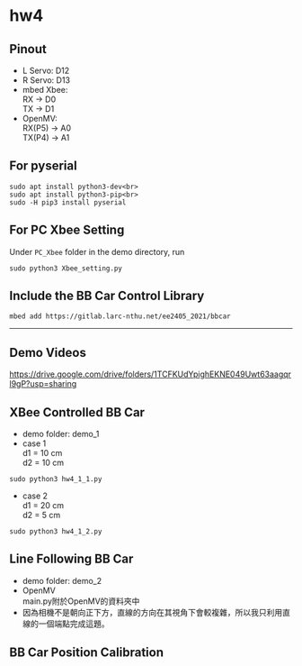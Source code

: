 # hw4
## Pinout
* L Servo: D12
* R Servo: D13
* mbed Xbee:<br>
  RX -> D0<br>
  TX -> D1
* OpenMV:<br>
  RX(P5) -> A0<br>
  TX(P4) -> A1

## For pyserial
```console
sudo apt install python3-dev<br>
sudo apt install python3-pip<br>
sudo -H pip3 install pyserial
```

## For PC Xbee Setting
Under `PC_Xbee` folder in the demo directory, run
```console
sudo python3 Xbee_setting.py
```

## Include the BB Car Control Library
```console
mbed add https://gitlab.larc-nthu.net/ee2405_2021/bbcar
```

---
## Demo Videos
https://drive.google.com/drive/folders/1TCFKUdYpighEKNE049Uwt63aagqrl9gP?usp=sharing

## XBee Controlled BB Car
* demo folder: demo_1
* case 1<br>
d1 = 10 cm<br>
d2 = 10 cm<br>
```console
sudo python3 hw4_1_1.py
```

* case 2<br>
d1 = 20 cm<br>
d2 = 5 cm<br>
```console
sudo python3 hw4_1_2.py
```

## Line Following BB Car
* demo folder: demo_2
* OpenMV<br>
  main.py附於OpenMV的資料夾中
* 因為相機不是朝向正下方，直線的方向在其視角下會較複雜，所以我只利用直線的一個端點完成這題。

## BB Car Position Calibration
